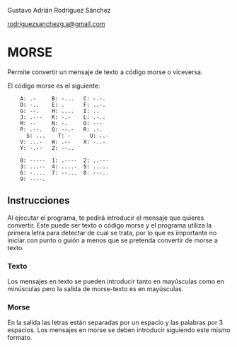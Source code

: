 Gustavo Adrián Rodríguez Sánchez

rodriguezsanchezg.a@gmail.com

# MORSE

Permite convertir un mensaje de texto a código morse o viceversa.

El código morse es el siguiente:

        A: .-     B: -...   C: -.-.
        D: -..    E: .      F: ..-.
        G: --.    H: ....   I: ..
        J: .---   K: -.-    L: .-..
        M: --     N: -.     O: ---
        P: .--.   Q: --.-   R: .-.
     	  S: ...    T: -      U: ..-
        V: ...-   W: .--    X: -..-
        Y: -.--   Z: --..   
        
        0: -----  1: .----  2: ..---
        3: ...--  4: ....-  5: .....
        6: -....  7: --...  8: ---..
        9: ----. 

## Instrucciones

Al ejecutar el programa, te pedirá introducir el mensaje que quieres convertir. Este puede ser texto o código morse y el programa utiliza la primera letra para detectar de cual se trata, por lo que es importante no iniciar con punto o guión a menos que se pretenda convertir de morse a texto. 

### Texto

Los mensajes en texto se pueden introducir tanto en mayúsculas como en minúsculas pero la salida de morse-texto es en mayúsculas. 

### Morse

En la salida las letras están separadas por un espacio y las palabras por 3 espacios. Los mensajes en morse se deben introducir siguiendo este mismo formato.
